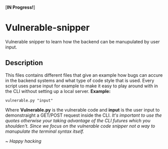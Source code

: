 [**IN Progress!**]

# Vulnerable-snipper
Vulnerable snipper to learn how the backend can be manupulated by user input.

## Description
This files contains different files that give an example how bugs can accure in the backend systems and what type of code style that is used.
Every script uses parse input for example to make it easy to play around with in the CLI without setting up a local server.
**Example:**
```
vulnerable.py "input"
```
Where **Vulnerable.py** is the vulnerable code and **input** is the user input to demonstraight a GET/POST request inside the CLI.
*It's important to use the quotes otherwise your taking advantage of the CLI futures which you shoulden't. Since we focus on the vulnerable code snipper not a way to *manupulate* the terminal syntax itself.*

~ *Happy hacking*

